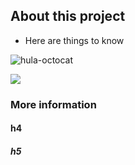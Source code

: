 ## About this project 

- Here are things to know 

![hula-octocat](https://octodex.github.com/images/hula_loop_octodex03.gif)

![](https://octodex.github.com/images/scubatocat.png)

### More information 

#### h4

##### h5
